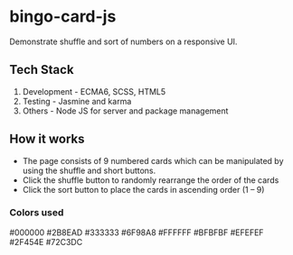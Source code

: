 # bingo-card-js

Demonstrate shuffle and sort of numbers on a responsive UI.

## Tech Stack

 1. Development - ECMA6, SCSS, HTML5
 2. Testing - Jasmine and karma
 3. Others - Node JS for server and package management

## How it works
 
  - The page consists of 9 numbered cards which can be manipulated by using the shuffle and short buttons.
  - Click the shuffle button to randomly rearrange the order of the cards
  - Click the sort button to place the cards in ascending order (1 – 9)

### Colors used

#000000 #2B8EAD #333333 
#6F98A8 #FFFFFF #BFBFBF
#EFEFEF #2F454E #72C3DC
